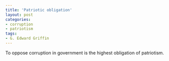 ```yaml
---
title: 'Patriotic obligation'
layout: post
categories:
- corruption
- patriotism
tags:
- G. Edward Griffin
---
```


To oppose corruption in government is the highest obligation of patriotism.